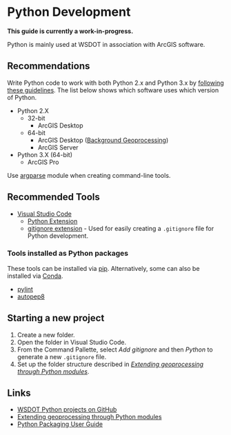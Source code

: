 Python Development
==================

**This guide is currently a work-in-progress.**

Python is mainly used at WSDOT in association with ArcGIS software.

Recommendations
---------------

Write Python code to work with both Python 2.x and Python 3.x by [following these guidelines](https://docs.python.org/3/howto/pyporting.html). The list below shows which software uses which version of Python.

* Python 2.X
    * 32-bit
        * ArcGIS Desktop
    * 64-bit
        * ArcGIS Desktop ([Background Geoprocessing])
        * ArcGIS Server
* Python 3.X (64-bit)
    * ArcGIS Pro

Use [argparse] module when creating command-line tools.

Recommended Tools
-----------------

* [Visual Studio Code]
    * [Python Extension]
    * [gitignore extension] - Used for easily creating a `.gitignore` file for Python development.

### Tools installed as Python packages ###

These tools can be installed via [pip]. Alternatively, some can also be installed via [Conda].

* [pylint]
* [autopep8]

Starting a new project
----------------------

1. Create a new folder.
2. Open the folder in Visual Studio Code.
3. From the Command Pallette, select *Add gitignore* and then *Python* to generate a new `.gitignore` file.
4. Set up the folder structure described in *[Extending geoprocessing through Python modules]*.

Links
-----

* [WSDOT Python projects on GitHub]
* [Extending geoprocessing through Python modules]
* [Python Packaging User Guide]

[argparse]:https://docs.python.org/3/library/argparse.html
[autopep8]:https://pypi.io/project/autopep8/
[Background Geoprocessing]:https://desktop.arcgis.com/en/arcmap/latest/analyze/executing-tools/64bit-background.htm
[Conda]:http://pro.arcgis.com/en/pro-app/arcpy/get-started/using-conda-with-arcgis-pro.htm
[Extending geoprocessing through Python modules]:https://pro.arcgis.com/en/pro-app/arcpy/geoprocessing_and_python/extending-geoprocessing-through-python-modules.htm
[gitignore extension]:https://marketplace.visualstudio.com/items?itemName=codezombiech.gitignore
[pip]:https://pip.pypa.io/
[pylint]:https://pypi.io/project/pylint/
[Python Extension]:https://marketplace.visualstudio.com/items?itemName=donjayamanne.python
[Python Packaging User Guide]:https://packaging.python.org/
[Visual Studio Code]:https://code.visualstudio.com/
[WSDOT Python projects on GitHub]:https://github.com/WSDOT-GIS?utf8=%E2%9C%93&q=&type=&language=python